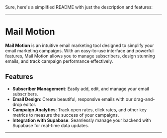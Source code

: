Sure, here's a simplified README with just the description and features:

---

# Mail Motion

**Mail Motion** is an intuitive email marketing tool designed to simplify your email marketing campaigns. With an easy-to-use interface and powerful features, Mail Motion allows you to manage subscribers, design stunning emails, and track campaign performance effectively.

## Features

- **Subscriber Management**: Easily add, edit, and manage your email subscribers.
- **Email Design**: Create beautiful, responsive emails with our drag-and-drop editor.
- **Campaign Analytics**: Track open rates, click rates, and other key metrics to measure the success of your campaigns.
- **Integration with Supabase**: Seamlessly manage your backend with Supabase for real-time data updates.

---
